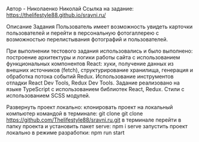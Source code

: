Автор - Николаенко Николай
Ссылка на задание: https://thelifestyle88.github.io/sravni.ru/

Описание Задания
Пользователь имеет возможность увидеть карточки пользователей и перейти в персональную фотогаллерею с возможностью перелистывания фотографий и пользователей.

При выполнении тестового задания использовались и было выполнено:
построение архитектуры и логики работы сайта с использованием функциональных компонентов React: хуки, получение данных из внешних источников (fetch), структурирование хранилища, генерация и обработка потока событий Redux.
Использование инструментов отладки React Dev Tools, Redux Dev Tools.
Задание реализовано на языке TypeScript с использованием библиотек React, Redux. Стили с использованием SCSS модулей.

Развернуть проект локально:
клонировать проект на локальный компьютер командой в терминале:
git clone git clone https://github.com/Thelifestyle88/sravni.ru.git
в терминале перейти в папку проекта и установить пакет serve:
npm i serve
запустить проект локально в режиме разработки:
npm run start
